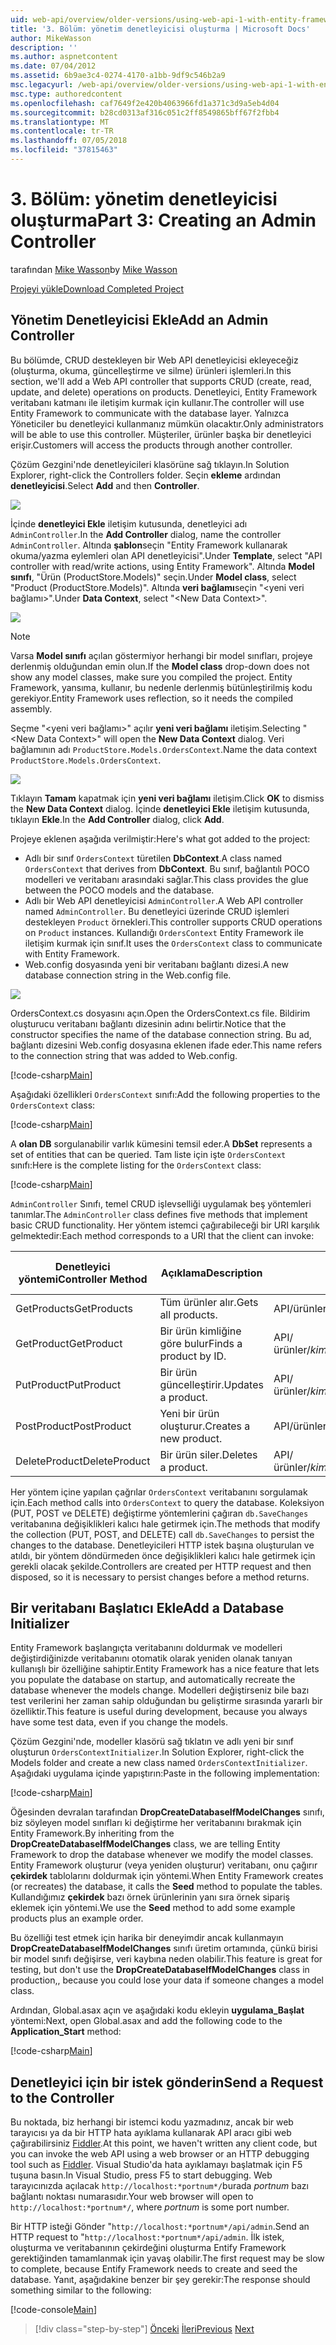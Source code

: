 ```yaml
---
uid: web-api/overview/older-versions/using-web-api-1-with-entity-framework-5/using-web-api-with-entity-framework-part-3
title: '3. Bölüm: yönetim denetleyicisi oluşturma | Microsoft Docs'
author: MikeWasson
description: ''
ms.author: aspnetcontent
ms.date: 07/04/2012
ms.assetid: 6b9ae3c4-0274-4170-a1bb-9df9c546b2a9
msc.legacyurl: /web-api/overview/older-versions/using-web-api-1-with-entity-framework-5/using-web-api-with-entity-framework-part-3
msc.type: authoredcontent
ms.openlocfilehash: caf7649f2e420b4063966fd1a371c3d9a5eb4d04
ms.sourcegitcommit: b28cd0313af316c051c2ff8549865bff67f2fbb4
ms.translationtype: MT
ms.contentlocale: tr-TR
ms.lasthandoff: 07/05/2018
ms.locfileid: "37815463"
---
```

<a name="part-3-creating-an-admin-controller"></a><span data-ttu-id="ce76d-102">3. Bölüm: yönetim denetleyicisi oluşturma</span><span class="sxs-lookup"><span data-stu-id="ce76d-102">Part 3: Creating an Admin Controller</span></span>
====================
<span data-ttu-id="ce76d-103">tarafından [Mike Wasson](https://github.com/MikeWasson)</span><span class="sxs-lookup"><span data-stu-id="ce76d-103">by [Mike Wasson](https://github.com/MikeWasson)</span></span>

[<span data-ttu-id="ce76d-104">Projeyi yükle</span><span class="sxs-lookup"><span data-stu-id="ce76d-104">Download Completed Project</span></span>](http://code.msdn.microsoft.com/ASP-NET-Web-API-with-afa30545)

## <a name="add-an-admin-controller"></a><span data-ttu-id="ce76d-105">Yönetim Denetleyicisi Ekle</span><span class="sxs-lookup"><span data-stu-id="ce76d-105">Add an Admin Controller</span></span>

<span data-ttu-id="ce76d-106">Bu bölümde, CRUD destekleyen bir Web API denetleyicisi ekleyeceğiz (oluşturma, okuma, güncelleştirme ve silme) ürünleri işlemleri.</span><span class="sxs-lookup"><span data-stu-id="ce76d-106">In this section, we'll add a Web API controller that supports CRUD (create, read, update, and delete) operations on products.</span></span> <span data-ttu-id="ce76d-107">Denetleyici, Entity Framework veritabanı katmanı ile iletişim kurmak için kullanır.</span><span class="sxs-lookup"><span data-stu-id="ce76d-107">The controller will use Entity Framework to communicate with the database layer.</span></span> <span data-ttu-id="ce76d-108">Yalnızca Yöneticiler bu denetleyici kullanmanız mümkün olacaktır.</span><span class="sxs-lookup"><span data-stu-id="ce76d-108">Only administrators will be able to use this controller.</span></span> <span data-ttu-id="ce76d-109">Müşteriler, ürünler başka bir denetleyici erişir.</span><span class="sxs-lookup"><span data-stu-id="ce76d-109">Customers will access the products through another controller.</span></span>

<span data-ttu-id="ce76d-110">Çözüm Gezgini'nde denetleyicileri klasörüne sağ tıklayın.</span><span class="sxs-lookup"><span data-stu-id="ce76d-110">In Solution Explorer, right-click the Controllers folder.</span></span> <span data-ttu-id="ce76d-111">Seçin **ekleme** ardından **denetleyicisi**.</span><span class="sxs-lookup"><span data-stu-id="ce76d-111">Select **Add** and then **Controller**.</span></span>

![](using-web-api-with-entity-framework-part-3/_static/image1.png)

<span data-ttu-id="ce76d-112">İçinde **denetleyici Ekle** iletişim kutusunda, denetleyici adı `AdminController`.</span><span class="sxs-lookup"><span data-stu-id="ce76d-112">In the **Add Controller** dialog, name the controller `AdminController`.</span></span> <span data-ttu-id="ce76d-113">Altında **şablon**seçin &quot;Entity Framework kullanarak okuma/yazma eylemleri olan API denetleyicisi&quot;.</span><span class="sxs-lookup"><span data-stu-id="ce76d-113">Under **Template**, select &quot;API controller with read/write actions, using Entity Framework&quot;.</span></span> <span data-ttu-id="ce76d-114">Altında **Model sınıfı**, "Ürün (ProductStore.Models)" seçin.</span><span class="sxs-lookup"><span data-stu-id="ce76d-114">Under **Model class**, select "Product (ProductStore.Models)".</span></span> <span data-ttu-id="ce76d-115">Altında **veri bağlamı**seçin "&lt;yeni veri bağlamı&gt;".</span><span class="sxs-lookup"><span data-stu-id="ce76d-115">Under **Data Context**, select "&lt;New Data Context&gt;".</span></span>

![](using-web-api-with-entity-framework-part-3/_static/image2.png)

> [!NOTE]
> <span data-ttu-id="ce76d-116">Varsa **Model sınıfı** açılan göstermiyor herhangi bir model sınıfları, projeye derlenmiş olduğundan emin olun.</span><span class="sxs-lookup"><span data-stu-id="ce76d-116">If the **Model class** drop-down does not show any model classes, make sure you compiled the project.</span></span> <span data-ttu-id="ce76d-117">Entity Framework, yansıma, kullanır, bu nedenle derlenmiş bütünleştirilmiş kodu gerekiyor.</span><span class="sxs-lookup"><span data-stu-id="ce76d-117">Entity Framework uses reflection, so it needs the compiled assembly.</span></span>


<span data-ttu-id="ce76d-118">Seçme "&lt;yeni veri bağlamı&gt;" açılır **yeni veri bağlamı** iletişim.</span><span class="sxs-lookup"><span data-stu-id="ce76d-118">Selecting "&lt;New Data Context&gt;" will open the **New Data Context** dialog.</span></span> <span data-ttu-id="ce76d-119">Veri bağlamının adı `ProductStore.Models.OrdersContext`.</span><span class="sxs-lookup"><span data-stu-id="ce76d-119">Name the data context `ProductStore.Models.OrdersContext`.</span></span>

![](using-web-api-with-entity-framework-part-3/_static/image3.png)

<span data-ttu-id="ce76d-120">Tıklayın **Tamam** kapatmak için **yeni veri bağlamı** iletişim.</span><span class="sxs-lookup"><span data-stu-id="ce76d-120">Click **OK** to dismiss the **New Data Context** dialog.</span></span> <span data-ttu-id="ce76d-121">İçinde **denetleyici Ekle** iletişim kutusunda, tıklayın **Ekle**.</span><span class="sxs-lookup"><span data-stu-id="ce76d-121">In the **Add Controller** dialog, click **Add**.</span></span>

<span data-ttu-id="ce76d-122">Projeye eklenen aşağıda verilmiştir:</span><span class="sxs-lookup"><span data-stu-id="ce76d-122">Here's what got added to the project:</span></span>

- <span data-ttu-id="ce76d-123">Adlı bir sınıf `OrdersContext` türetilen **DbContext**.</span><span class="sxs-lookup"><span data-stu-id="ce76d-123">A class named `OrdersContext` that derives from **DbContext**.</span></span> <span data-ttu-id="ce76d-124">Bu sınıf, bağlantılı POCO modelleri ve veritabanı arasındaki sağlar.</span><span class="sxs-lookup"><span data-stu-id="ce76d-124">This class provides the glue between the POCO models and the database.</span></span>
- <span data-ttu-id="ce76d-125">Adlı bir Web API denetleyicisi `AdminController`.</span><span class="sxs-lookup"><span data-stu-id="ce76d-125">A Web API controller named `AdminController`.</span></span> <span data-ttu-id="ce76d-126">Bu denetleyici üzerinde CRUD işlemleri destekleyen `Product` örnekleri.</span><span class="sxs-lookup"><span data-stu-id="ce76d-126">This controller supports CRUD operations on `Product` instances.</span></span> <span data-ttu-id="ce76d-127">Kullandığı `OrdersContext` Entity Framework ile iletişim kurmak için sınıf.</span><span class="sxs-lookup"><span data-stu-id="ce76d-127">It uses the `OrdersContext` class to communicate with Entity Framework.</span></span>
- <span data-ttu-id="ce76d-128">Web.config dosyasında yeni bir veritabanı bağlantı dizesi.</span><span class="sxs-lookup"><span data-stu-id="ce76d-128">A new database connection string in the Web.config file.</span></span>

![](using-web-api-with-entity-framework-part-3/_static/image4.png)

<span data-ttu-id="ce76d-129">OrdersContext.cs dosyasını açın.</span><span class="sxs-lookup"><span data-stu-id="ce76d-129">Open the OrdersContext.cs file.</span></span> <span data-ttu-id="ce76d-130">Bildirim oluşturucu veritabanı bağlantı dizesinin adını belirtir.</span><span class="sxs-lookup"><span data-stu-id="ce76d-130">Notice that the constructor specifies the name of the database connection string.</span></span> <span data-ttu-id="ce76d-131">Bu ad, bağlantı dizesini Web.config dosyasına eklenen ifade eder.</span><span class="sxs-lookup"><span data-stu-id="ce76d-131">This name refers to the connection string that was added to Web.config.</span></span>

[!code-csharp[Main](using-web-api-with-entity-framework-part-3/samples/sample1.cs)]

<span data-ttu-id="ce76d-132">Aşağıdaki özellikleri `OrdersContext` sınıfı:</span><span class="sxs-lookup"><span data-stu-id="ce76d-132">Add the following properties to the `OrdersContext` class:</span></span>

[!code-csharp[Main](using-web-api-with-entity-framework-part-3/samples/sample2.cs)]

<span data-ttu-id="ce76d-133">A **olan DB** sorgulanabilir varlık kümesini temsil eder.</span><span class="sxs-lookup"><span data-stu-id="ce76d-133">A **DbSet** represents a set of entities that can be queried.</span></span> <span data-ttu-id="ce76d-134">Tam liste için işte `OrdersContext` sınıfı:</span><span class="sxs-lookup"><span data-stu-id="ce76d-134">Here is the complete listing for the `OrdersContext` class:</span></span>

[!code-csharp[Main](using-web-api-with-entity-framework-part-3/samples/sample3.cs)]

<span data-ttu-id="ce76d-135">`AdminController` Sınıfı, temel CRUD işlevselliği uygulamak beş yöntemleri tanımlar.</span><span class="sxs-lookup"><span data-stu-id="ce76d-135">The `AdminController` class defines five methods that implement basic CRUD functionality.</span></span> <span data-ttu-id="ce76d-136">Her yöntem istemci çağırabileceği bir URI karşılık gelmektedir:</span><span class="sxs-lookup"><span data-stu-id="ce76d-136">Each method corresponds to a URI that the client can invoke:</span></span>

| <span data-ttu-id="ce76d-137">Denetleyici yöntemi</span><span class="sxs-lookup"><span data-stu-id="ce76d-137">Controller Method</span></span> | <span data-ttu-id="ce76d-138">Açıklama</span><span class="sxs-lookup"><span data-stu-id="ce76d-138">Description</span></span> | <span data-ttu-id="ce76d-139">URI</span><span class="sxs-lookup"><span data-stu-id="ce76d-139">URI</span></span> | <span data-ttu-id="ce76d-140">HTTP yöntemi</span><span class="sxs-lookup"><span data-stu-id="ce76d-140">HTTP Method</span></span> |
| --- | --- | --- | --- |
| <span data-ttu-id="ce76d-141">GetProducts</span><span class="sxs-lookup"><span data-stu-id="ce76d-141">GetProducts</span></span> | <span data-ttu-id="ce76d-142">Tüm ürünler alır.</span><span class="sxs-lookup"><span data-stu-id="ce76d-142">Gets all products.</span></span> | <span data-ttu-id="ce76d-143">API/ürünleri</span><span class="sxs-lookup"><span data-stu-id="ce76d-143">api/products</span></span> | <span data-ttu-id="ce76d-144">AL</span><span class="sxs-lookup"><span data-stu-id="ce76d-144">GET</span></span> |
| <span data-ttu-id="ce76d-145">GetProduct</span><span class="sxs-lookup"><span data-stu-id="ce76d-145">GetProduct</span></span> | <span data-ttu-id="ce76d-146">Bir ürün kimliğine göre bulur</span><span class="sxs-lookup"><span data-stu-id="ce76d-146">Finds a product by ID.</span></span> | <span data-ttu-id="ce76d-147">API/ürünler/*kimliği*</span><span class="sxs-lookup"><span data-stu-id="ce76d-147">api/products/*id*</span></span> | <span data-ttu-id="ce76d-148">AL</span><span class="sxs-lookup"><span data-stu-id="ce76d-148">GET</span></span> |
| <span data-ttu-id="ce76d-149">PutProduct</span><span class="sxs-lookup"><span data-stu-id="ce76d-149">PutProduct</span></span> | <span data-ttu-id="ce76d-150">Bir ürün güncelleştirir.</span><span class="sxs-lookup"><span data-stu-id="ce76d-150">Updates a product.</span></span> | <span data-ttu-id="ce76d-151">API/ürünler/*kimliği*</span><span class="sxs-lookup"><span data-stu-id="ce76d-151">api/products/*id*</span></span> | <span data-ttu-id="ce76d-152">PUT</span><span class="sxs-lookup"><span data-stu-id="ce76d-152">PUT</span></span> |
| <span data-ttu-id="ce76d-153">PostProduct</span><span class="sxs-lookup"><span data-stu-id="ce76d-153">PostProduct</span></span> | <span data-ttu-id="ce76d-154">Yeni bir ürün oluşturur.</span><span class="sxs-lookup"><span data-stu-id="ce76d-154">Creates a new product.</span></span> | <span data-ttu-id="ce76d-155">API/ürünleri</span><span class="sxs-lookup"><span data-stu-id="ce76d-155">api/products</span></span> | <span data-ttu-id="ce76d-156">YAYINLA</span><span class="sxs-lookup"><span data-stu-id="ce76d-156">POST</span></span> |
| <span data-ttu-id="ce76d-157">DeleteProduct</span><span class="sxs-lookup"><span data-stu-id="ce76d-157">DeleteProduct</span></span> | <span data-ttu-id="ce76d-158">Bir ürün siler.</span><span class="sxs-lookup"><span data-stu-id="ce76d-158">Deletes a product.</span></span> | <span data-ttu-id="ce76d-159">API/ürünler/*kimliği*</span><span class="sxs-lookup"><span data-stu-id="ce76d-159">api/products/*id*</span></span> | <span data-ttu-id="ce76d-160">DELETE</span><span class="sxs-lookup"><span data-stu-id="ce76d-160">DELETE</span></span> |

<span data-ttu-id="ce76d-161">Her yöntem içine yapılan çağrılar `OrdersContext` veritabanını sorgulamak için.</span><span class="sxs-lookup"><span data-stu-id="ce76d-161">Each method calls into `OrdersContext` to query the database.</span></span> <span data-ttu-id="ce76d-162">Koleksiyon (PUT, POST ve DELETE) değiştirme yöntemlerini çağıran `db.SaveChanges` veritabanına değişiklikleri kalıcı hale getirmek için.</span><span class="sxs-lookup"><span data-stu-id="ce76d-162">The methods that modify the collection (PUT, POST, and DELETE) call `db.SaveChanges` to persist the changes to the database.</span></span> <span data-ttu-id="ce76d-163">Denetleyicileri HTTP istek başına oluşturulan ve atıldı, bir yöntem döndürmeden önce değişiklikleri kalıcı hale getirmek için gerekli olacak şekilde.</span><span class="sxs-lookup"><span data-stu-id="ce76d-163">Controllers are created per HTTP request and then disposed, so it is necessary to persist changes before a method returns.</span></span>

## <a name="add-a-database-initializer"></a><span data-ttu-id="ce76d-164">Bir veritabanı Başlatıcı Ekle</span><span class="sxs-lookup"><span data-stu-id="ce76d-164">Add a Database Initializer</span></span>

<span data-ttu-id="ce76d-165">Entity Framework başlangıçta veritabanını doldurmak ve modelleri değiştirdiğinizde veritabanını otomatik olarak yeniden olanak tanıyan kullanışlı bir özelliğine sahiptir.</span><span class="sxs-lookup"><span data-stu-id="ce76d-165">Entity Framework has a nice feature that lets you populate the database on startup, and automatically recreate the database whenever the models change.</span></span> <span data-ttu-id="ce76d-166">Modelleri değiştirseniz bile bazı test verilerini her zaman sahip olduğundan bu geliştirme sırasında yararlı bir özelliktir.</span><span class="sxs-lookup"><span data-stu-id="ce76d-166">This feature is useful during development, because you always have some test data, even if you change the models.</span></span>

<span data-ttu-id="ce76d-167">Çözüm Gezgini'nde, modeller klasörü sağ tıklatın ve adlı yeni bir sınıf oluşturun `OrdersContextInitializer`.</span><span class="sxs-lookup"><span data-stu-id="ce76d-167">In Solution Explorer, right-click the Models folder and create a new class named `OrdersContextInitializer`.</span></span> <span data-ttu-id="ce76d-168">Aşağıdaki uygulama içinde yapıştırın:</span><span class="sxs-lookup"><span data-stu-id="ce76d-168">Paste in the following implementation:</span></span>

[!code-csharp[Main](using-web-api-with-entity-framework-part-3/samples/sample4.cs)]

<span data-ttu-id="ce76d-169">Öğesinden devralan tarafından **DropCreateDatabaseIfModelChanges** sınıfı, biz söyleyen model sınıfları ki değiştirme her veritabanını bırakmak için Entity Framework.</span><span class="sxs-lookup"><span data-stu-id="ce76d-169">By inheriting from the **DropCreateDatabaseIfModelChanges** class, we are telling Entity Framework to drop the database whenever we modify the model classes.</span></span> <span data-ttu-id="ce76d-170">Entity Framework oluşturur (veya yeniden oluşturur) veritabanı, onu çağırır **çekirdek** tablolarını doldurmak için yöntemi.</span><span class="sxs-lookup"><span data-stu-id="ce76d-170">When Entity Framework creates (or recreates) the database, it calls the **Seed** method to populate the tables.</span></span> <span data-ttu-id="ce76d-171">Kullandığımız **çekirdek** bazı örnek ürünlerinin yanı sıra örnek sipariş eklemek için yöntemi.</span><span class="sxs-lookup"><span data-stu-id="ce76d-171">We use the **Seed** method to add some example products plus an example order.</span></span>

<span data-ttu-id="ce76d-172">Bu özelliği test etmek için harika bir deneyimdir ancak kullanmayın **DropCreateDatabaseIfModelChanges** sınıfı üretim ortamında, çünkü birisi bir model sınıfı değişirse, veri kaybına neden olabilir.</span><span class="sxs-lookup"><span data-stu-id="ce76d-172">This feature is great for testing, but don't use the **DropCreateDatabaseIfModelChanges** class in production,, because you could lose your data if someone changes a model class.</span></span>

<span data-ttu-id="ce76d-173">Ardından, Global.asax açın ve aşağıdaki kodu ekleyin **uygulama\_Başlat** yöntemi:</span><span class="sxs-lookup"><span data-stu-id="ce76d-173">Next, open Global.asax and add the following code to the **Application\_Start** method:</span></span>

[!code-csharp[Main](using-web-api-with-entity-framework-part-3/samples/sample5.cs)]

## <a name="send-a-request-to-the-controller"></a><span data-ttu-id="ce76d-174">Denetleyici için bir istek gönderin</span><span class="sxs-lookup"><span data-stu-id="ce76d-174">Send a Request to the Controller</span></span>

<span data-ttu-id="ce76d-175">Bu noktada, biz herhangi bir istemci kodu yazmadınız, ancak bir web tarayıcısı ya da bir HTTP hata ayıklama kullanarak API aracı gibi web çağırabilirsiniz [Fiddler](http://www.fiddler2.com/fiddler2/).</span><span class="sxs-lookup"><span data-stu-id="ce76d-175">At this point, we haven't written any client code, but you can invoke the web API using a web browser or an HTTP debugging tool such as [Fiddler](http://www.fiddler2.com/fiddler2/).</span></span> <span data-ttu-id="ce76d-176">Visual Studio'da hata ayıklamayı başlatmak için F5 tuşuna basın.</span><span class="sxs-lookup"><span data-stu-id="ce76d-176">In Visual Studio, press F5 to start debugging.</span></span> <span data-ttu-id="ce76d-177">Web tarayıcınızda açılacak `http://localhost:*portnum*/`burada *portnum* bazı bağlantı noktası numarasıdır.</span><span class="sxs-lookup"><span data-stu-id="ce76d-177">Your web browser will open to `http://localhost:*portnum*/`, where *portnum* is some port number.</span></span>

<span data-ttu-id="ce76d-178">Bir HTTP isteği Gönder "`http://localhost:*portnum*/api/admin`.</span><span class="sxs-lookup"><span data-stu-id="ce76d-178">Send an HTTP request to "`http://localhost:*portnum*/api/admin`.</span></span> <span data-ttu-id="ce76d-179">İlk istek, oluşturma ve veritabanının çekirdeğini oluşturma Entify Framework gerektiğinden tamamlanmak için yavaş olabilir.</span><span class="sxs-lookup"><span data-stu-id="ce76d-179">The first request may be slow to complete, because Entify Framework needs to create and seed the database.</span></span> <span data-ttu-id="ce76d-180">Yanıt, aşağıdakine benzer bir şey gerekir:</span><span class="sxs-lookup"><span data-stu-id="ce76d-180">The response should something similar to the following:</span></span>

[!code-console[Main](using-web-api-with-entity-framework-part-3/samples/sample6.cmd)]

> [!div class="step-by-step"]
> <span data-ttu-id="ce76d-181">[Önceki](using-web-api-with-entity-framework-part-2.md)
> [İleri](using-web-api-with-entity-framework-part-4.md)</span><span class="sxs-lookup"><span data-stu-id="ce76d-181">[Previous](using-web-api-with-entity-framework-part-2.md)
[Next](using-web-api-with-entity-framework-part-4.md)</span></span>
